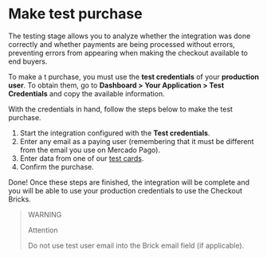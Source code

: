# Make test purchase

The testing stage allows you to analyze whether the integration was done correctly and whether payments are being processed without errors, preventing errors from appearing when making the checkout available to end buyers.

To make a t purchase, you must use the **test credentials** of your **production user**. To obtain them, go to **Dashboard > Your Application > Test Credentials** and copy the available information.

With the credentials in hand, follow the steps below to make the test purchase.

1. Start the integration configured with the **Test credentials**.
2. Enter any email as a paying user (remembering that it must be different from the email you use on Mercado Pago).
4. Enter data from one of our [test cards](/developers/en/guides/additional-content/your-integrations/test-cards).
3. Confirm the purchase.

Done! Once these steps are finished, the integration will be complete and you will be able to use your production credentials to use the Checkout Bricks.

> WARNING
>
> Attention
>
> Do not use test user email into the Brick email field (if applicable).